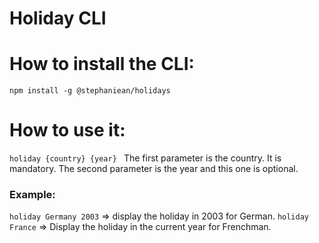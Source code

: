 # Holiday CLI

How to install the CLI:
=======================
`npm install -g @stephaniean/holidays`

How to use it:
==============
`holiday {country} {year} `
The first parameter is the country. It is mandatory.
The second parameter is the year and this one is optional.

### Example:
`holiday Germany 2003` => display the holiday in 2003 for German.
`holiday France` => Display the holiday in the current year for Frenchman.
